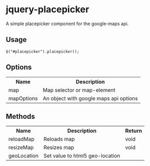 jquery-placepicker
==================

A simple placepicker component for the google-maps api. 

Usage
-----

```
$("#placepicker").placepicker();
```

Options
-------
<table>
  <tr>
    <th>Name</th><th>Description</th>
  </tr>
  <tr>
    <td>map</td><td>Map selector or map-element</td>
  </tr>
  <tr>
    <td>mapOptions</td><td>An object with google maps api options</td>
  </tr>
</table>

Methods
-------
<table>
  <tr>
    <th>Name</th><th>Description</th><th>Return</th>
  </tr>
  <tr>
    <td>reloadMap</td><td>Reloads map</td><td>void</td>
  </tr>
  <tr>
    <td>resizeMap</td><td>Resizes map</td><td>void</td>
  </tr>
  <tr>
    <td>geoLocation</td><td>Set value to html5 geo-location</td>
  </tr>
</table>
